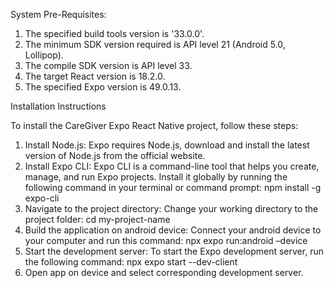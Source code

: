 System Pre-Requisites:

1. The specified build tools version is '33.0.0'.
2. The minimum SDK version required is API level 21 (Android 5.0, Lollipop).
3. The compile SDK version is API level 33.
4. The target React version is 18.2.0.
5. The specified Expo version is 49.0.13.



Installation Instructions

To install the CareGiver Expo React Native project, follow these steps:

1. Install Node.js: Expo requires Node.js, download and install the latest version of Node.js from the official website.
2. Install Expo CLI: Expo CLI is a command-line tool that helps you create, manage, and run Expo projects. Install it globally by running the following command in your terminal or command prompt:
  npm install -g expo-cli
3. Navigate to the project directory: Change your working directory to the project folder:
  cd my-project-name
4. Build the application on android device: Connect your android device to your computer and run this command:
  npx expo run:android –device
5. Start the development server: To start the Expo development server, run the following command:
  npx expo start --dev-client
6. Open app on device and select corresponding development server.
